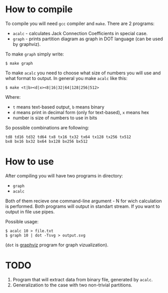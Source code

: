 # How to compile

To compile you will need `gcc` compiler and `make`. There are 2 programs:

- `acalc` - calculates Jack Connection Coefficients in special case.
- `graph` - prints partition diagram as graph in DOT language (can be used by graphviz).
	
To make `graph` simply write:
```
$ make graph
```

To make `acalc` you need to choose what size of numbers you will use and what format to output.
In general you make `acalc` like this:
```
$ make <t|b><d|x><8|16|32|64|128|256|512>
``` 

Where:

- `t` means text-based output, `b` means binary
- `d` means print in decimal form (only for text-based), `x` means hex
- number is size of numbers to use in bits

So possible combinations are following:
```
td8 td16 td32 td64 tx8 tx16 tx32 tx64 tx128 tx256 tx512
bx8 bx16 bx32 bx64 bx128 bx256 bx512
```

# How to use

After compiling you will have two programs in directory:

- `graph`
- `acalc`

Both of them recieve one command-line argument - N for wich calculation is performed.
Both programs will output in standart stream. If you want to output in file use pipes.

Possible usage:
```
$ acalc 10 > file.txt
$ graph 10 | dot -Tsvg > output.svg
```
(`dot` is [graphviz](https://graphviz.org/) program for graph vizualization).

# TODO

1. Program that will extract data from binary file, generated by `acalc`.
2. Generalization to the case with two non-trivial partitions.